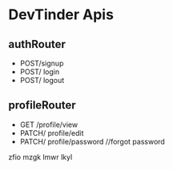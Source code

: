 # DevTinder Apis

## authRouter

- POST/signup
- POST/ login
- POST/ logout

## profileRouter

- GET /profile/view
- PATCH/ profile/edit
- PATCH/ profile/password //forgot password

zfio mzgk lmwr lkyl
